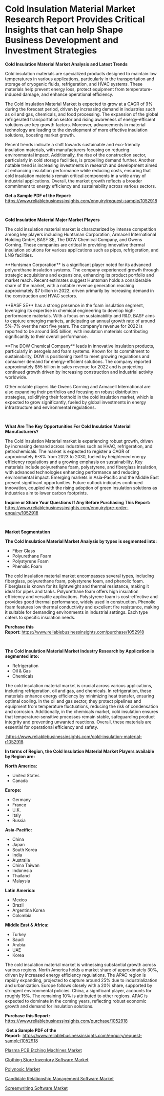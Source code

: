 <p><h1>Cold Insulation Material Market Research Report Provides Critical Insights that can help Shape Business Development and Investment Strategies</h1></p><p><strong>Cold Insulation Material Market Analysis and Latest Trends</strong></p>
<p><p>Cold insulation materials are specialized products designed to maintain low temperatures in various applications, particularly in the transportation and storage of cryogenic fluids, refrigeration, and HVAC systems. These materials help prevent energy loss, protect equipment from temperature-induced damage, and enhance operational efficiency.</p><p>The Cold Insulation Material Market is expected to grow at a CAGR of 9% during the forecast period, driven by increasing demand in industries such as oil and gas, chemicals, and food processing. The expansion of the global refrigerated transportation sector and rising awareness of energy-efficient solutions are key growth factors. Moreover, advancements in material technology are leading to the development of more effective insulation solutions, boosting market growth.</p><p>Recent trends indicate a shift towards sustainable and eco-friendly insulation materials, with manufacturers focusing on reducing environmental impact. Additionally, the rise of the construction sector, particularly in cold storage facilities, is propelling demand further. Another notable trend is increasing investments in research and development aimed at enhancing insulation performance while reducing costs, ensuring that cold insulation materials remain critical components in a wide array of industrial applications. Overall, the market growth reflects a broader commitment to energy efficiency and sustainability across various sectors.</p></p>
<p><strong>Get a Sample PDF of the Report:&nbsp;</strong> <a href="https://www.reliablebusinessinsights.com/enquiry/request-sample/1052918?utm_campaign=39&utm_medium=2&utm_source=Github&utm_content=ia&utm_term=07122024&utm_id=cold-insulation-material">https://www.reliablebusinessinsights.com/enquiry/request-sample/1052918</a></p>
<p>&nbsp;</p>
<p><strong>Cold Insulation Material Major Market Players</strong></p>
<p><p>The cold insulation material market is characterized by intense competition among key players including Huntsman Corporation, Armacell International Holding GmbH, BASF SE, The DOW Chemical Company, and Owens Corning. These companies are critical in providing innovative thermal insulation solutions for various applications such as pipes, refrigeration, and LNG facilities.</p><p>**Huntsman Corporation** is a significant player noted for its advanced polyurethane insulation systems. The company experienced growth through strategic acquisitions and expansions, enhancing its product portfolio and market reach. Recent estimates suggest Huntsman holds a considerable share of the market, with a notable revenue generation reaching approximately $7 billion in 2022, driven primarily by increasing demand in the construction and HVAC sectors.</p><p>**BASF SE** has a strong presence in the foam insulation segment, leveraging its expertise in chemical engineering to develop high-performance materials. With a focus on sustainability and R&D, BASF aims to capture emerging markets, anticipating an annual growth rate of around 5%-7% over the next five years. The company’s revenue for 2022 is reported to be around $85 billion, with insulation materials contributing significantly to their overall performance.</p><p>**The DOW Chemical Company** leads in innovative insulation products, particularly in aerogels and foam systems. Known for its commitment to sustainability, DOW is positioning itself to meet growing regulations and consumer demand for energy-efficient solutions. The company reported approximately $55 billion in sales revenue for 2022 and is projecting continued growth driven by increasing construction and industrial activity worldwide.</p><p>Other notable players like Owens Corning and Armacell International are also expanding their portfolios and focusing on robust distribution strategies, solidifying their foothold in the cold insulation market, which is expected to grow significantly, fueled by global investments in energy infrastructure and environmental regulations.</p></p>
<p>&nbsp;</p>
<p><strong>What Are The Key Opportunities For Cold Insulation Material Manufacturers?</strong></p>
<p><p>The Cold Insulation Material market is experiencing robust growth, driven by increasing demand across industries such as HVAC, refrigeration, and petrochemicals. The market is expected to register a CAGR of approximately 6-8% from 2023 to 2030, fueled by heightened energy efficiency regulations and a growing emphasis on sustainability. Key materials include polyurethane foam, polystyrene, and fiberglass insulation, with advanced technologies enhancing performance and reducing environmental impact. Emerging markets in Asia-Pacific and the Middle East present significant opportunities. Future outlook indicates continued innovation, coupled with the rising adoption of green insulation solutions as industries aim to lower carbon footprints.</p></p>
<p><strong>Inquire or Share Your Questions If Any Before Purchasing This Report:</strong> <a href="https://www.reliablebusinessinsights.com/enquiry/pre-order-enquiry/1052918?utm_campaign=39&utm_medium=2&utm_source=Github&utm_content=ia&utm_term=07122024&utm_id=cold-insulation-material">https://www.reliablebusinessinsights.com/enquiry/pre-order-enquiry/1052918</a></p>
<p>&nbsp;</p>
<p><strong>Market Segmentation</strong></p>
<p><strong>The Cold Insulation Material Market Analysis by types is segmented into:</strong></p>
<p><ul><li>Fiber Glass</li><li>Polyurethane Foam</li><li>Polystyrene Foam</li><li>Phenolic Foam</li></ul></p>
<p><p>The cold insulation material market encompasses several types, including fiberglass, polyurethane foam, polystyrene foam, and phenolic foam. Fiberglass is known for its lightweight and thermal resistance, making it ideal for pipes and tanks. Polyurethane foam offers high insulation efficiency and versatile applications. Polystyrene foam is cost-effective and provides good thermal performance, widely used in construction. Phenolic foam features low thermal conductivity and excellent fire resistance, making it suitable for demanding environments in industrial settings. Each type caters to specific insulation needs.</p></p>
<p><strong>Purchase this Report:&nbsp;</strong><a href="https://www.reliablebusinessinsights.com/purchase/1052918?utm_campaign=39&utm_medium=2&utm_source=Github&utm_content=ia&utm_term=07122024&utm_id=cold-insulation-material">https://www.reliablebusinessinsights.com/purchase/1052918</a></p>
<p>&nbsp;</p>
<p><strong>The Cold Insulation Material Market Industry Research by Application is segmented into:</strong></p>
<p><ul><li>Refrigeration</li><li>Oil & Gas</li><li>Chemicals</li></ul></p>
<p><p>The cold insulation material market is crucial across various applications, including refrigeration, oil and gas, and chemicals. In refrigeration, these materials enhance energy efficiency by minimizing heat transfer, ensuring optimal cooling. In the oil and gas sector, they protect pipelines and equipment from temperature fluctuations, reducing the risk of condensation and corrosion. Additionally, in the chemicals market, cold insulation ensures that temperature-sensitive processes remain stable, safeguarding product integrity and preventing unwanted reactions. Overall, these materials are essential for operational efficiency and safety.</p></p>
<p><a href="https://www.reliablebusinessinsights.com/cold-insulation-material-r1052918?utm_campaign=39&utm_medium=2&utm_source=Github&utm_content=ia&utm_term=07122024&utm_id=cold-insulation-material">&nbsp;https://www.reliablebusinessinsights.com/cold-insulation-material-r1052918</a></p>
<p><strong>In terms of Region, the Cold Insulation Material Market Players available by Region are:</strong></p>
<p>
    <p> <strong> North America: </strong>
        <ul>
            <li>United States</li>
            <li>Canada</li>
        </ul>
        </p> 
    <p> <strong> Europe: </strong>
        <ul>
            <li>Germany</li>
            <li>France</li>
            <li>U.K.</li>
            <li>Italy</li>
            <li>Russia</li>
        </ul>
        </p> 
    <p> <strong> Asia-Pacific: </strong>
        <ul>
            <li>China</li>
            <li>Japan</li>
            <li>South Korea</li>
            <li>India</li>
            <li>Australia</li>
            <li>China Taiwan</li>
            <li>Indonesia</li>
            <li>Thailand</li>
            <li>Malaysia</li>
        </ul>
        </p> 
    <p> <strong> Latin America: </strong>
        <ul>
            <li>Mexico</li>
            <li>Brazil</li>
            <li>Argentina Korea</li>
            <li>Colombia</li>
        </ul>
        </p> 
    <p> <strong> Middle East & Africa: </strong>
        <ul>
            <li>Turkey</li>
            <li>Saudi</li>
            <li>Arabia</li>
            <li>UAE</li>
            <li>Korea</li>
        </ul>
    </p>
    </p>
<p><p>The cold insulation material market is witnessing substantial growth across various regions. North America holds a market share of approximately 30%, driven by increased energy efficiency regulations. The APAC region is rapidly expanding, projected to capture around 25% due to industrialization and urbanization. Europe follows closely with a 20% share, supported by stringent environmental policies. China, a significant player, accounts for roughly 15%. The remaining 10% is attributed to other regions. APAC is expected to dominate in the coming years, reflecting robust economic growth and demand for insulation solutions.</p></p>
<p><strong>Purchase this Report: </strong><a href="https://www.reliablebusinessinsights.com/purchase/1052918?utm_campaign=39&utm_medium=2&utm_source=Github&utm_content=ia&utm_term=07122024&utm_id=cold-insulation-material">https://www.reliablebusinessinsights.com/purchase/1052918</a></p>
<p>&nbsp;<strong>Get a Sample PDF of the Report:&nbsp;&nbsp;</strong><a href="https://www.reliablebusinessinsights.com/enquiry/request-sample/1052918?utm_campaign=39&utm_medium=2&utm_source=Github&utm_content=ia&utm_term=07122024&utm_id=cold-insulation-material">https://www.reliablebusinessinsights.com/enquiry/request-sample/1052918</a></p>
<p><strong></strong></p>
<p><p><a href="https://issuu.com/reportprime-2/docs/plasma-pcb-etching-machines-market-size-2030.pptx?utm_campaign=39&utm_medium=2&utm_source=Github&utm_content=ia&utm_term=07122024&utm_id=cold-insulation-material">Plasma PCB Etching Machines Market</a></p><p><a href="https://www.linkedin.com/pulse/clothing-store-inventory-software-market-analysis-report-czdse?utm_campaign=39&utm_medium=2&utm_source=Github&utm_content=ia&utm_term=07122024&utm_id=cold-insulation-material">Clothing Store Inventory Software Market</a></p><p><a href="https://issuu.com/reportprime-2/docs/polynosic-market-size-2030.pptx?utm_campaign=39&utm_medium=2&utm_source=Github&utm_content=ia&utm_term=07122024&utm_id=cold-insulation-material">Polynosic Market</a></p><p><a href="https://www.linkedin.com/pulse/candidate-relationship-management-software-market-size-2024-6m5ne?utm_campaign=39&utm_medium=2&utm_source=Github&utm_content=ia&utm_term=07122024&utm_id=cold-insulation-material">Candidate Relationship Management Software Market</a></p><p><a href="https://www.linkedin.com/pulse/screenwriting-software-market-analysis-trends-revenue-growth-l81me?utm_campaign=39&utm_medium=2&utm_source=Github&utm_content=ia&utm_term=07122024&utm_id=cold-insulation-material">Screenwriting Software Market</a></p></p>